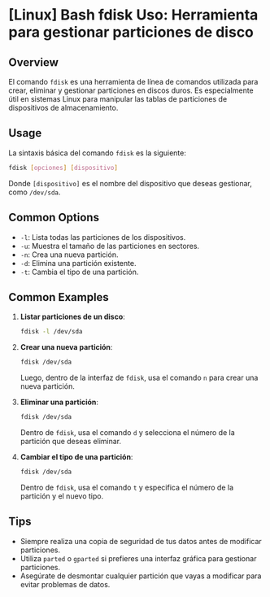 # [Linux] Bash fdisk Uso: Herramienta para gestionar particiones de disco

## Overview
El comando `fdisk` es una herramienta de línea de comandos utilizada para crear, eliminar y gestionar particiones en discos duros. Es especialmente útil en sistemas Linux para manipular las tablas de particiones de dispositivos de almacenamiento.

## Usage
La sintaxis básica del comando `fdisk` es la siguiente:

```bash
fdisk [opciones] [dispositivo]
```

Donde `[dispositivo]` es el nombre del dispositivo que deseas gestionar, como `/dev/sda`.

## Common Options
- `-l`: Lista todas las particiones de los dispositivos.
- `-u`: Muestra el tamaño de las particiones en sectores.
- `-n`: Crea una nueva partición.
- `-d`: Elimina una partición existente.
- `-t`: Cambia el tipo de una partición.

## Common Examples
1. **Listar particiones de un disco**:
   ```bash
   fdisk -l /dev/sda
   ```

2. **Crear una nueva partición**:
   ```bash
   fdisk /dev/sda
   ```
   Luego, dentro de la interfaz de `fdisk`, usa el comando `n` para crear una nueva partición.

3. **Eliminar una partición**:
   ```bash
   fdisk /dev/sda
   ```
   Dentro de `fdisk`, usa el comando `d` y selecciona el número de la partición que deseas eliminar.

4. **Cambiar el tipo de una partición**:
   ```bash
   fdisk /dev/sda
   ```
   Dentro de `fdisk`, usa el comando `t` y especifica el número de la partición y el nuevo tipo.

## Tips
- Siempre realiza una copia de seguridad de tus datos antes de modificar particiones.
- Utiliza `parted` o `gparted` si prefieres una interfaz gráfica para gestionar particiones.
- Asegúrate de desmontar cualquier partición que vayas a modificar para evitar problemas de datos.